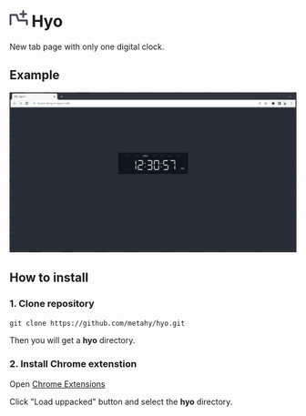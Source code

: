 # ![icon](assets/icons/icon32.png) Hyo

New tab page with only one digital clock.

## Example
![Hyo](https://raw.githubusercontent.com/metahy/hyo/master/assets/img/hyo_example.png)

## How to install

### 1. Clone repository

```shell
git clone https://github.com/metahy/hyo.git
```

Then you will get a **hyo** directory.

### 2. Install Chrome extenstion

Open [Chrome Extensions](chrome://extensions/)

Click "Load uppacked" button and select the **hyo** directory.
